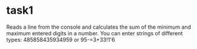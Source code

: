 # task1

Reads a line from the console and calculates the sum of the minimum and maximum entered digits in a number.
You can enter strings of different types:
485858435934959 or 95-=3+33!1'6
